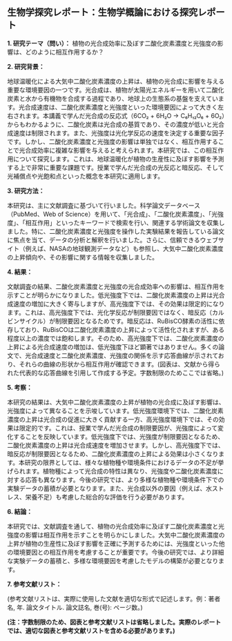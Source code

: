## 生物学探究レポート：生物学概論における探究レポート

**1. 研究テーマ（問い）：**  植物の光合成効率に及ぼす二酸化炭素濃度と光強度の影響は、どのように相互作用するか？

**2. 研究背景：**

地球温暖化による大気中二酸化炭素濃度の上昇は、植物の光合成に影響を与える重要な環境要因の一つです。光合成は、植物が太陽光エネルギーを用いて二酸化炭素と水から有機物を合成する過程であり、地球上の生態系の基盤を支えています。光合成速度は、二酸化炭素濃度と光強度といった環境要因によって大きく左右されます。本講義で学んだ光合成の反応式（6CO₂ + 6H₂O → C₆H₁₂O₆ + 6O₂）からもわかるように、二酸化炭素は光合成の基質であり、その濃度が低いと光合成速度は制限されます。また、光強度は光化学反応の速度を決定する重要な因子です。しかし、二酸化炭素濃度と光強度の影響は単独ではなく、相互作用することで光合成効率に複雑な影響を与えると考えられます。本研究では、この相互作用について探究します。これは、地球温暖化が植物の生産性に及ぼす影響を予測する上で非常に重要な課題です。授業で学んだ光合成の光反応と暗反応、そして光補償点や光飽和点といった概念を本研究に適用します。

**3. 研究方法：**

本研究は、主に文献調査に基づいて行いました。科学論文データベース（PubMed、Web of Science）を用いて、「光合成」、「二酸化炭素濃度」、「光強度」、「相互作用」といったキーワードで検索を行い、関連する学術論文を収集しました。特に、二酸化炭素濃度と光強度を操作した実験結果を報告している論文に焦点を当て、データの分析と解釈を行いました。さらに、信頼できるウェブサイト（例えば、NASAの地球観測データなど）も参照し、大気中二酸化炭素濃度の上昇傾向や、その影響に関する情報を収集しました。

**4. 結果：**

文献調査の結果、二酸化炭素濃度と光強度の光合成効率への影響は、相互作用を示すことが明らかになりました。低光強度下では、二酸化炭素濃度の上昇は光合成速度の増加に大きく寄与しますが、高光強度下では、その効果は限定的になります。これは、高光強度下では、光化学反応が制限要因ではなく、暗反応（カルビンサイクル）が制限要因となるためです。暗反応は、RuBisCO酵素の活性に依存しており、RuBisCOは二酸化炭素濃度の上昇によって活性化されますが、ある程度以上の濃度では飽和します。そのため、高光強度下では、二酸化炭素濃度の上昇による光合成速度の増加は、低光強度下ほど顕著ではありません。多くの論文で、光合成速度と二酸化炭素濃度、光強度の関係を示す応答曲線が示されており、それらの曲線の形状から相互作用が確認できます。(図表は、文献から得られた代表的な応答曲線を引用して作成する予定。字数制限のためここでは省略。)

**5. 考察：**

本研究の結果は、大気中二酸化炭素濃度の上昇が植物の光合成に及ぼす影響は、光強度によって異なることを示唆しています。低光強度環境下では、二酸化炭素濃度の上昇は光合成の促進に大きく貢献する一方、高光強度環境下では、その効果は限定的です。これは、授業で学んだ光合成の制限要因が、光強度によって変化することを反映しています。低光強度下では、光強度が制限要因となるため、二酸化炭素濃度の上昇は光合成速度を増加させます。しかし、高光強度下では、暗反応が制限要因となるため、二酸化炭素濃度の上昇による効果は小さくなります。本研究の限界としては、様々な植物種や環境条件におけるデータの不足が挙げられます。植物種によって光合成の特性は異なり、光強度や二酸化炭素濃度に対する応答も異なります。今後の研究では、より多様な植物種や環境条件下での実験データの蓄積が必要となります。また、光合成以外の要因（例えば、水ストレス、栄養不足）も考慮した総合的な評価を行う必要があります。

**6. 結論：**

本研究では、文献調査を通して、植物の光合成効率に及ぼす二酸化炭素濃度と光強度の影響は相互作用を示すことを明らかにしました。大気中二酸化炭素濃度の上昇が植物の生産性に及ぼす影響を正確に予測するためには、光強度といった他の環境要因との相互作用を考慮することが重要です。今後の研究では、より詳細な実験データの蓄積と、多様な環境要因を考慮したモデルの構築が必要となります。

**7. 参考文献リスト：**

(参考文献リストは、実際に使用した文献を適切な形式で記述します。例：著者名, 年. 論文タイトル. 論文誌名, 巻(号): ページ数。)


**(注：字数制限のため、図表と参考文献リストは省略しました。実際のレポートでは、適切な図表と参考文献リストを含める必要があります。)**
